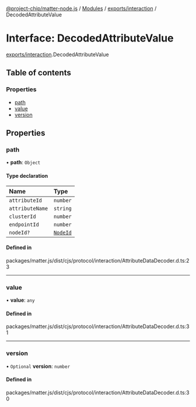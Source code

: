 [@project-chip/matter-node.js](../README.md) / [Modules](../modules.md) / [exports/interaction](../modules/exports_interaction.md) / DecodedAttributeValue

# Interface: DecodedAttributeValue

[exports/interaction](../modules/exports_interaction.md).DecodedAttributeValue

## Table of contents

### Properties

- [path](exports_interaction.DecodedAttributeValue.md#path)
- [value](exports_interaction.DecodedAttributeValue.md#value)
- [version](exports_interaction.DecodedAttributeValue.md#version)

## Properties

### path

• **path**: `Object`

#### Type declaration

| Name | Type |
| :------ | :------ |
| `attributeId` | `number` |
| `attributeName` | `string` |
| `clusterId` | `number` |
| `endpointId` | `number` |
| `nodeId?` | [`NodeId`](../classes/exports_datatype.NodeId.md) |

#### Defined in

packages/matter.js/dist/cjs/protocol/interaction/AttributeDataDecoder.d.ts:23

___

### value

• **value**: `any`

#### Defined in

packages/matter.js/dist/cjs/protocol/interaction/AttributeDataDecoder.d.ts:31

___

### version

• `Optional` **version**: `number`

#### Defined in

packages/matter.js/dist/cjs/protocol/interaction/AttributeDataDecoder.d.ts:30
